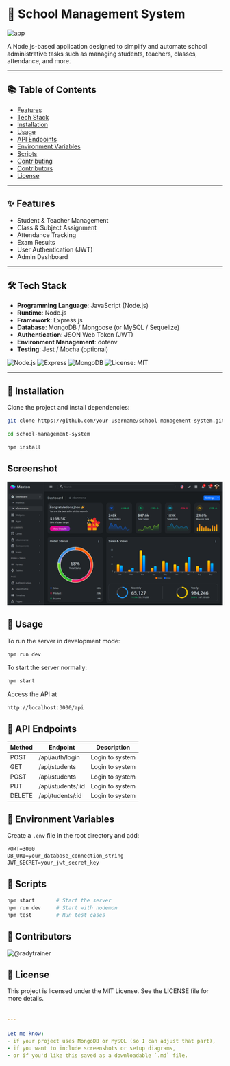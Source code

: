# 🏫 School Management System
[![app](https://img.shields.io/badge/School_management_system-Administrator-green)](https://getbootstrap.com)

A Node.js-based application designed to simplify and automate school administrative tasks such as managing students, teachers, classes, attendance, and more.

---

## 📚 Table of Contents

- [Features](#features)
- [Tech Stack](#tech-stack)
- [Installation](#installation)
- [Usage](#usage)
- [API Endpoints](#api-endpoints)
- [Environment Variables](#environment-variables)
- [Scripts](#scripts)
- [Contributing](#contributing)
- [Contributors](#contributors)
- [License](#license)

---

## ✨ Features

- Student & Teacher Management
- Class & Subject Assignment
- Attendance Tracking
- Exam Results
- User Authentication (JWT)
- Admin Dashboard

---

## 🛠 Tech Stack

- **Programming Language**: JavaScript (Node.js)
- **Runtime**: Node.js
- **Framework**: Express.js
- **Database**: MongoDB / Mongoose (or MySQL / Sequelize)
- **Authentication**: JSON Web Token (JWT)
- **Environment Management**: dotenv
- **Testing**: Jest / Mocha (optional)

![Node.js](https://img.shields.io/badge/Node.js-18.x-green)
![Express](https://img.shields.io/badge/Express.js-Framework-blue)
![MongoDB](https://img.shields.io/badge/MongoDB-Database-brightgreen)
![License: MIT](https://img.shields.io/badge/license-MIT-blue.svg)


---

## 🚀 Installation

Clone the project and install dependencies:

```bash
git clone https://github.com/your-username/school-management-system.git
```
```bash
cd school-management-system
```

```bash
npm install
```

## Screenshot 
![Dashboard](dashboard.png)

## 🔧 Usage 
To run the server in development mode:
```bash
npm run dev
```
To start the server normally:
```bash
npm start
```

Access the API at 
```bash
http://localhost:3000/api
```



## 📮 API Endpoints 
|Method | Endpoint            | Description       |
|-------|---------------------|-------------------|
| POST   |/api/auth/login      | Login to system   |
| GET   |/api/students      | Login to system   |
| POST   |/api/students      | Login to system   |
| PUT   |/api/students/:id      | Login to system   |
| DELETE   |/api/tudents/:id     | Login to system   |


## 🔑 Environment Variables
Create a `.env` file in the root directory and add:
```env
PORT=3000
DB_URI=your_database_connection_string
JWT_SECRET=your_jwt_secret_key
```
## 🧪 Scripts
```bash
npm start       # Start the server
npm run dev     # Start with nodemon
npm test        # Run test cases
```


## 👥 Contributors
![@radytrainer](https://contrib.rocks/image?repo=radytrainer/demo-readme-file)


## 📄 License
This project is licensed under the MIT License.
See the LICENSE file for more details.
```yaml

---

Let me know:
- if your project uses MongoDB or MySQL (so I can adjust that part),
- if you want to include screenshots or setup diagrams,
- or if you'd like this saved as a downloadable `.md` file.
```